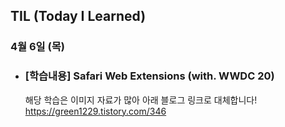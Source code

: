 ## TIL (Today I Learned)

### 4월 6일 (목)    

- ### [학습내용] Safari Web Extensions (with. WWDC 20)
    해당 학습은 이미지 자료가 많아 아래 블로그 링크로 대체합니다!
    https://green1229.tistory.com/346